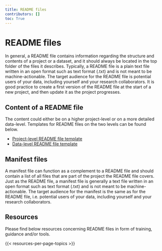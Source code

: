 ```yaml
---
title: README files
contributors: []
toc: True
---
```


# README files
In general, a README file contains information regarding the structure and contents of a project or a dataset, and it should always be located in the top folder of the files it describes. Typically, a README file is a plain text file written in an open format such as text format (.txt) and is not meant to be machine-actionable. The target audience for the README file is potential users of your data, including yourself and your research collaborators. It is good practice to create a first version of the README file at the start of a new project, and then update it as the project progresses.


## Content of a README file
The content could either be on a higher project-level or on a more detailed data-level. Templates for README files on the two levels can be found below.

* [Project-level README file template](/files/template-project-level-README.txt)
* [Data-level README file template](/files/template-data-level-README.txt)

## Manifest files
A manifest file can function as a complement to a README file and should contain a list of all files that are part of the project the README file covers. Just as the README file, a manifest file is generally a text file written in an open format such as text format (.txt) and is not meant to be machine-actionable. The target audience for the manifest is the same as for the README file, i.e. potential users of your data, including yourself and your research collaborators.

## Resources
Please find below resources concerning README files in form of training, guidance and/or tools.

{{< resources-per-page-topics >}}
